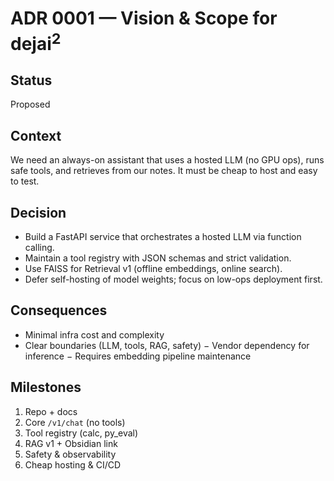 # ADR 0001 — Vision & Scope for $\mathrm{dejai^2}$

## Status
Proposed

## Context
We need an always-on assistant that uses a hosted LLM (no GPU ops), runs safe tools, and retrieves from our notes. It must be cheap to host and easy to test.

## Decision
- Build a FastAPI service that orchestrates a hosted LLM via function calling.
- Maintain a tool registry with JSON schemas and strict validation.
- Use FAISS for Retrieval v1 (offline embeddings, online search).
- Defer self-hosting of model weights; focus on low-ops deployment first.

## Consequences
+ Minimal infra cost and complexity
+ Clear boundaries (LLM, tools, RAG, safety)
− Vendor dependency for inference
− Requires embedding pipeline maintenance

## Milestones
1) Repo + docs
2) Core `/v1/chat` (no tools)
3) Tool registry (calc, py_eval)
4) RAG v1 + Obsidian link
5) Safety & observability
6) Cheap hosting & CI/CD